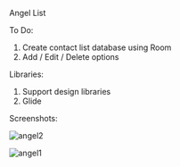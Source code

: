 Angel List

To Do:
  1. Create contact list database using Room
  2. Add / Edit / Delete options
  
Libraries:
  1. Support design libraries
  2. Glide
  
Screenshots:

![angel2](https://user-images.githubusercontent.com/33603567/58762100-dba0b400-8554-11e9-805b-4efe8d97f1c4.jpg)

![angel1](https://user-images.githubusercontent.com/33603567/58762099-d93e5a00-8554-11e9-909f-4dc12f2de2ea.jpg)
